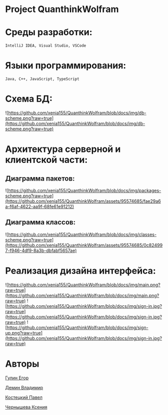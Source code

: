 # Project QuanthinkWolfram

# Cреды разработки:
```IntelliJ IDEA, Visual Studio, VSCode```
# Языки программирования:
```Java, C++, JavaScript, TypeScript```

# Схема БД:
![https://github.com/xenia155/QuanthinkWolfram/blob/docs/img/db-scheme.png?raw=true](https://github.com/xenia155/QuanthinkWolfram/blob/docs/img/db-scheme.png?raw=true)

# Архитектура серверной и клиентской части:

## Диаграмма пакетов:
![https://github.com/xenia155/QuanthinkWolfram/blob/docs/img/packages-scheme.png?raw=true](https://github.com/xenia155/QuanthinkWolfram/assets/95574685/fae29a6a-f6af-4622-aa9f-68fe61e91212)

## Диаграмма классов:
![https://github.com/xenia155/QuanthinkWolfram/blob/docs/img/classes-scheme.png?raw=true](https://github.com/xenia155/QuanthinkWolfram/assets/95574685/0c824997-f946-4df9-8a3b-dbfabf5657ae)

# Реализация дизайна интерфейса:

![https://github.com/xenia155/QuanthinkWolfram/blob/docs/img/main.png?raw=true](https://github.com/xenia155/QuanthinkWolfram/blob/docs/img/main.png?raw=true)
![https://github.com/xenia155/QuanthinkWolfram/blob/docs/img/sign-in.jpg?raw=true](https://github.com/xenia155/QuanthinkWolfram/blob/docs/img/sign-in.jpg?raw=true)
![https://github.com/xenia155/QuanthinkWolfram/blob/docs/img/sign-up.png?raw=true](https://github.com/xenia155/QuanthinkWolfram/blob/docs/img/sign-in.jpg?raw=true)


# Авторы
[Гулин Егор](https://github.com/Egorishche7)

[Демин Владимир](https://github.com/VladimirDemin)

[Костецкий Павел](https://github.com/Overwees)

[Чернышева Ксения](https://github.com/xenia155)
